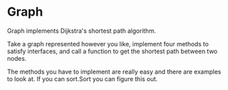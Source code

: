 Graph
=====

Graph implements Dijkstra's shortest path algorithm.

Take a graph represented however you like, implement four methods to satisfy
interfaces, and call a function to get the shortest path between two nodes.

The methods you have to implement are really easy and there are examples
to look at.  If you can sort.Sort you can figure this out.
